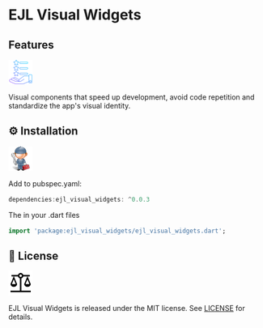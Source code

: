 # EJL Visual Widgets

## Features

![features.png](https://raw.githubusercontent.com/estelson/ejl_visual_widgets/master/assets/images/features.png)

Visual components that speed up development, avoid code repetition and standardize the app's visual identity.

## ⚙️ Installation

![installation.png](https://raw.githubusercontent.com/estelson/ejl_visual_widgets/master/assets/images/installation.png)

Add to pubspec.yaml:

```dart
dependencies:ejl_visual_widgets: ^0.0.3
```

The in your .dart files

```dart
import 'package:ejl_visual_widgets/ejl_visual_widgets.dart';
```

## 📄 License

![mit.png](https://raw.githubusercontent.com/estelson/ejl_visual_widgets/master/assets/images/mit.png)

EJL Visual Widgets is released under the MIT license.
See [LICENSE](./LICENSE) for details.